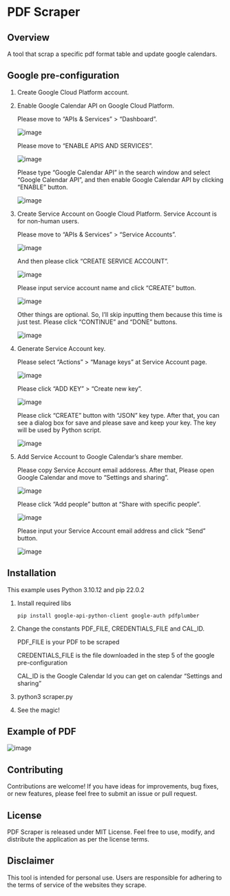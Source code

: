 # PDF Scraper

## Overview
A tool that scrap a specific pdf format table and update google calendars.

## Google pre-configuration

1. Create Google Cloud Platform account.
2. Enable Google Calendar API on Google Cloud Platform.
   
    Please move to “APIs & Services” > “Dashboard”.

    ![image](https://github.com/caiofrota/pdf-scraper/assets/9461960/b61f1a03-ed4e-4fc3-b9ff-e8b22d1e9e63)
  
    Please move to “ENABLE APIS AND SERVICES”.
  
    ![image](https://github.com/caiofrota/pdf-scraper/assets/9461960/bf08fbf3-a573-4f01-989e-ed93bf812857)

    Please type “Google Calendar API” in the search window and select “Google Calendar API”, and then enable Google Calendar API by clicking “ENABLE” button.

    ![image](https://github.com/caiofrota/pdf-scraper/assets/9461960/c462c006-5c55-450f-9f2d-3c491a76f77e)


3. Create Service Account on Google Cloud Platform. Service Account is for non-human users.

    Please move to “APIs & Services” > “Service Accounts”.

    ![image](https://github.com/caiofrota/pdf-scraper/assets/9461960/f0e28c6c-27a6-4ae8-9207-4c1cc6742339)

    And then please click “CREATE SERVICE ACCOUNT”.

    ![image](https://github.com/caiofrota/pdf-scraper/assets/9461960/ad8f6f40-c0e9-456b-b49c-3ad59810c187)

    Please input service account name and click “CREATE” button.

    ![image](https://github.com/caiofrota/pdf-scraper/assets/9461960/6afe705f-bb8e-4af3-ad95-2901acdc284a)
   
    Other things are optional. So, I’ll skip inputting them because this time is just test. Please click “CONTINUE” and “DONE” buttons.

    ![image](https://github.com/caiofrota/pdf-scraper/assets/9461960/2eb02142-9f16-4808-b319-08fa21b2b809)

6. Generate Service Account key.
   
    Please select “Actions” > “Manage keys” at Service Account page.
    
    ![image](https://github.com/caiofrota/pdf-scraper/assets/9461960/290ea921-3fe4-4eae-932d-3b89628c4829)
    
    Please click “ADD KEY” > “Create new key”.
    
    ![image](https://github.com/caiofrota/pdf-scraper/assets/9461960/0579e9ec-5e55-42fc-a37f-ba4df64b6d03)

    Please click “CREATE” button with “JSON” key type. After that, you can see a dialog box for save and please save and keep your key. The key will be used by Python script.

    ![image](https://github.com/caiofrota/pdf-scraper/assets/9461960/00d47657-c88c-42e6-902f-94d9d532e930)

7. Add Service Account to Google Calendar’s share member.

    Please copy Service Account email addoress.
    After that, Please open Google Calendar and move to “Settings and sharing”.

    ![image](https://github.com/caiofrota/pdf-scraper/assets/9461960/cc49ee3a-fb8d-4c6a-8a16-0301aa25789a)

    Please click “Add people” button at “Share with specific people”.

    ![image](https://github.com/caiofrota/pdf-scraper/assets/9461960/fe4e4d7d-2b31-461c-bb85-ac94eb6cf6f8)

    Please input your Service Account email address and click “Send” button.

    ![image](https://github.com/caiofrota/pdf-scraper/assets/9461960/da55d9ff-4129-4444-9289-40902b1a508e)

## Installation

This example uses Python 3.10.12 and pip 22.0.2

1. Install required libs
   
    ```pip install google-api-python-client google-auth pdfplumber```

2. Change the constants PDF_FILE, CREDENTIALS_FILE and CAL_ID.

   PDF_FILE is your PDF to be scraped
   
   CREDENTIALS_FILE is the file downloaded in the step 5 of the google pre-configuration

   CAL_ID is the Google Calendar Id you can get on calendar “Settings and sharing”
      
4. python3 scraper.py
5. See the magic!

## Example of PDF

![image](https://github.com/caiofrota/pdf-scraper/assets/9461960/c6b40d9f-74dc-4525-a5fa-aff31d66a55b)

## Contributing
Contributions are welcome! If you have ideas for improvements, bug fixes, or new features, please feel free to submit an issue or pull request.

## License
PDF Scraper is released under MIT License. Feel free to use, modify, and distribute the application as per the license terms.

## Disclaimer
This tool is intended for personal use. Users are responsible for adhering to the terms of service of the websites they scrape.
